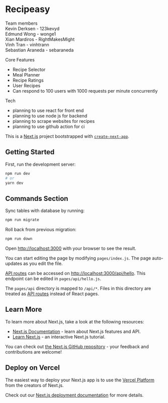 # Recipeasy

Team members <br/>
Kevin Derksen - 123kevyd <br/>
Edmund Wong - wonge1 <br/>
Xian Mardiros - RightMakesMight <br/>
Vinh Tran - vinhtrann <br/>
Sebastian Araneda - sebaraneda <br/>

Core Features
- Recipe Selector
- Meal Planner
- Recipe Ratings
- User Recipes
- Can respond to 100 users with 1000 requests per minute concurrently

Tech
- planning to use react for front end
- planning to use node js for backend
- planning to scrape websites for recipes
- planning to use github action for ci

This is a [Next.js](https://nextjs.org/) project bootstrapped with [`create-next-app`](https://github.com/vercel/next.js/tree/canary/packages/create-next-app).

## Getting Started

First, run the development server:

```bash
npm run dev
# or
yarn dev
```

## Commands Section

Sync tables with database by running:
```bash
npm run migrate
```

Roll back from previous migration:
```bash
npm run down
```

Open [http://localhost:3000](http://localhost:3000) with your browser to see the result.

You can start editing the page by modifying `pages/index.js`. The page auto-updates as you edit the file.

[API routes](https://nextjs.org/docs/api-routes/introduction) can be accessed on [http://localhost:3000/api/hello](http://localhost:3000/api/hello). This endpoint can be edited in `pages/api/hello.js`.

The `pages/api` directory is mapped to `/api/*`. Files in this directory are treated as [API routes](https://nextjs.org/docs/api-routes/introduction) instead of React pages.

## Learn More

To learn more about Next.js, take a look at the following resources:

- [Next.js Documentation](https://nextjs.org/docs) - learn about Next.js features and API.
- [Learn Next.js](https://nextjs.org/learn) - an interactive Next.js tutorial.

You can check out [the Next.js GitHub repository](https://github.com/vercel/next.js/) - your feedback and contributions are welcome!

## Deploy on Vercel

The easiest way to deploy your Next.js app is to use the [Vercel Platform](https://vercel.com/new?utm_medium=default-template&filter=next.js&utm_source=create-next-app&utm_campaign=create-next-app-readme) from the creators of Next.js.

Check out our [Next.js deployment documentation](https://nextjs.org/docs/deployment) for more details.
